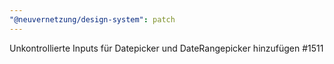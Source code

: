 ```yaml
---
"@neuvernetzung/design-system": patch
---
```


Unkontrollierte Inputs für Datepicker und DateRangepicker hinzufügen #1511
